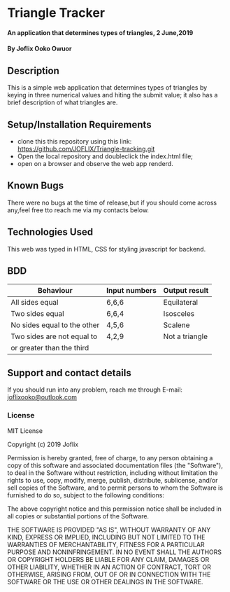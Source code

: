 # Triangle Tracker
#### An application that determines types of triangles, 2 June,2019
#### By Joflix Ooko Owuor
## Description
This is a simple web application that determines types of triangles by keying in three numerical values and hiting the submit value; it also has a brief description of what triangles are.
## Setup/Installation Requirements
* clone this this repository using this link: https://github.com/JOFLIX/Triangle-tracking.git
* Open the local repository and doubleclick the index.html file;
* open on a browser and observe the web app renderd.

## Known Bugs
There were no bugs at the time of release,but if you should come across any,feel free tto reach me via my contacts below.
## Technologies Used
This web  was typed in HTML, CSS for styling javascript for backend.
## BDD
  |Behaviour                  |Input numbers|Output result     |
  |---------------------------|-------------|------------------|
  |All sides equal            |6,6,6        |Equilateral       |
  |Two sides equal            |6,6,4        |Isosceles         |
  |No sides equal to the other|4,5,6        |Scalene           |
  |Two sides are not equal to |4,2,9        |Not a triangle    | 
  | or greater than the third |             |                  |

## Support and contact details
If you should run into any problem, reach me through
E-mail: joflixooko@outlook.com

### License
MIT License

Copyright (c) 2019 Joflix 

Permission is hereby granted, free of charge, to any person obtaining a copy
of this software and associated documentation files (the "Software"), to deal
in the Software without restriction, including without limitation the rights
to use, copy, modify, merge, publish, distribute, sublicense, and/or sell
copies of the Software, and to permit persons to whom the Software is
furnished to do so, subject to the following conditions:

The above copyright notice and this permission notice shall be included in all
copies or substantial portions of the Software.

THE SOFTWARE IS PROVIDED "AS IS", WITHOUT WARRANTY OF ANY KIND, EXPRESS OR
IMPLIED, INCLUDING BUT NOT LIMITED TO THE WARRANTIES OF MERCHANTABILITY,
FITNESS FOR A PARTICULAR PURPOSE AND NONINFRINGEMENT. IN NO EVENT SHALL THE
AUTHORS OR COPYRIGHT HOLDERS BE LIABLE FOR ANY CLAIM, DAMAGES OR OTHER
LIABILITY, WHETHER IN AN ACTION OF CONTRACT, TORT OR OTHERWISE, ARISING FROM,
OUT OF OR IN CONNECTION WITH THE SOFTWARE OR THE USE OR OTHER DEALINGS IN THE
SOFTWARE.
